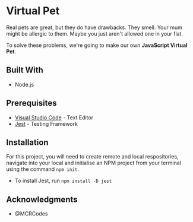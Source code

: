 # Virtual Pet

Real pets are great, but they do have drawbacks. They smell. Your mum might be allergic to them. Maybe you just aren't allowed one in your flat.

To solve these problems, we're going to make our own <strong>JavaScript Virtual Pet</strong>.

## Built With

*  Node.js

## Prerequisites

* [Visual Studio Code](https://code.visualstudio.com/docs/) - Text Editor
* [Jest](https://jestjs.io/docs/en/getting-started) - Testing Framework

## Installation

For this project, you will need to create remote and local respositories, navigate into your local and initialise an NPM project from your terminal using the command ```npm init```.

* To install Jest, run ```npm install -D jest```


## Acknowledgments

* @MCRCodes
